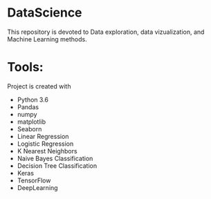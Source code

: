 # DataScience
This repository is devoted to Data exploration, data vizualization, and Machine Learning methods.
# Tools: 
Project is created with
* Python 3.6
* Pandas
* numpy
* matplotlib
* Seaborn
* Linear Regression
* Logistic Regression
* K Nearest Neighbors
* Naive Bayes Classification
* Decision Tree Classification
* Keras
* TensorFlow
* DeepLearning
